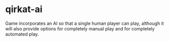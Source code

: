# qirkat-ai
Game incorporates an AI so that a single human player can play, although it will also provide options for completely manual play and for completely automated play.
